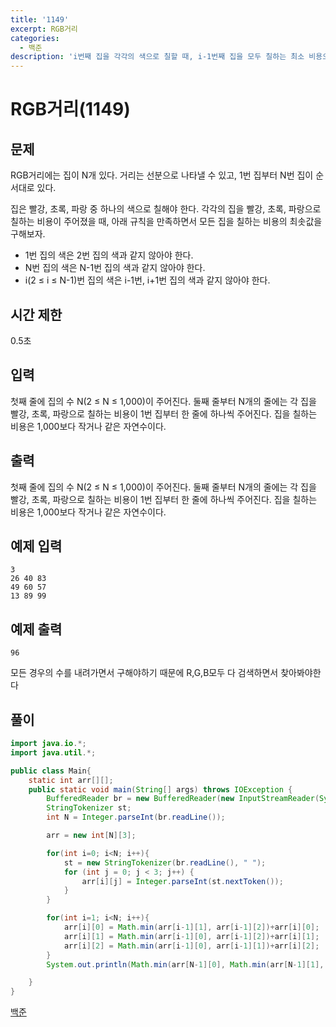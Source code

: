 ```yaml
---
title: '1149'
excerpt: RGB거리
categories:
  - 백준
description: 'i번째 집을 각각의 색으로 칠할 때, i-1번째 집을 모두 칠하는 최소 비용으로 부분문제'
---
```


# RGB거리\(1149\)

## 문제

RGB거리에는 집이 N개 있다. 거리는 선분으로 나타낼 수 있고, 1번 집부터 N번 집이 순서대로 있다.

집은 빨강, 초록, 파랑 중 하나의 색으로 칠해야 한다. 각각의 집을 빨강, 초록, 파랑으로 칠하는 비용이 주어졌을 때, 아래 규칙을 만족하면서 모든 집을 칠하는 비용의 최솟값을 구해보자.

* 1번 집의 색은 2번 집의 색과 같지 않아야 한다.
* N번 집의 색은 N-1번 집의 색과 같지 않아야 한다.
* i\(2 ≤ i ≤ N-1\)번 집의 색은 i-1번, i+1번 집의 색과 같지 않아야 한다.

## 시간 제한

0.5초

## 입력

첫째 줄에 집의 수 N\(2 ≤ N ≤ 1,000\)이 주어진다. 둘째 줄부터 N개의 줄에는 각 집을 빨강, 초록, 파랑으로 칠하는 비용이 1번 집부터 한 줄에 하나씩 주어진다. 집을 칠하는 비용은 1,000보다 작거나 같은 자연수이다.

## 출력

첫째 줄에 집의 수 N\(2 ≤ N ≤ 1,000\)이 주어진다. 둘째 줄부터 N개의 줄에는 각 집을 빨강, 초록, 파랑으로 칠하는 비용이 1번 집부터 한 줄에 하나씩 주어진다. 집을 칠하는 비용은 1,000보다 작거나 같은 자연수이다.

## 예제 입력

```text
3
26 40 83
49 60 57
13 89 99
```

## 예제 출력

```text
96
```

모든 경우의 수를 내려가면서 구해야하기 때문에 R,G,B모두 다 검색하면서 찾아봐야한다

## 풀이

```java
import java.io.*;
import java.util.*;

public class Main{
    static int arr[][];
    public static void main(String[] args) throws IOException {
        BufferedReader br = new BufferedReader(new InputStreamReader(System.in));
        StringTokenizer st;
        int N = Integer.parseInt(br.readLine());

        arr = new int[N][3];

        for(int i=0; i<N; i++){
            st = new StringTokenizer(br.readLine(), " ");
            for (int j = 0; j < 3; j++) {
                arr[i][j] = Integer.parseInt(st.nextToken());
            }
        }

        for(int i=1; i<N; i++){
            arr[i][0] = Math.min(arr[i-1][1], arr[i-1][2])+arr[i][0];
            arr[i][1] = Math.min(arr[i-1][0], arr[i-1][2])+arr[i][1];
            arr[i][2] = Math.min(arr[i-1][0], arr[i-1][1])+arr[i][2];
        }
        System.out.println(Math.min(arr[N-1][0], Math.min(arr[N-1][1], arr[N-1][2])));

    }
}
```

[백준](https://www.acmicpc.net/problem/1149)

